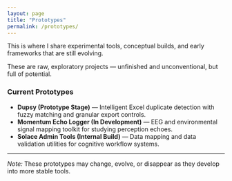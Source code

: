 ```yaml
---
layout: page
title: "Prototypes"
permalink: /prototypes/
---
```


<p>This is where I share experimental tools, conceptual builds, and early frameworks that are still evolving.</p>

<p>These are raw, exploratory projects — unfinished and unconventional, but full of potential.</p>
<p></p>
<h3><strong>Current Prototypes</strong></h3>

<ul>
  <li><strong>Dupsy (Prototype Stage)</strong> — Intelligent Excel duplicate detection with fuzzy matching and granular export controls.</li>
  <li><strong>Momentum Echo Logger (In Development)</strong> — EEG and environmental signal mapping toolkit for studying perception echoes.</li>
  <li><strong>Solace Admin Tools (Internal Build)</strong> — Data mapping and data validation utilities for cognitive workflow systems.</li>
</ul>
<hr>
<p></p>
<p><em>Note:</em> These prototypes may change, evolve, or disappear as they develop into more stable tools.</p>
